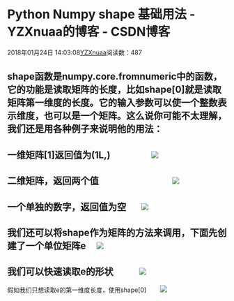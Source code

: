 # Python Numpy shape 基础用法 - YZXnuaa的博客 - CSDN博客
2018年01月24日 14:03:08[YZXnuaa](https://me.csdn.net/YZXnuaa)阅读数：487

shape函数是numpy.core.fromnumeric中的函数，它的功能是读取矩阵的长度，比如shape[0]就是读取矩阵第一维度的长度。它的输入参数可以使一个整数表示维度，也可以是一个矩阵。这么说你可能不太理解，我们还是用各种例子来说明他的用法：
- 
一维矩阵[1]返回值为(1L,)                   ![](https://imgsa.baidu.com/exp/pic/item/a6c7d7177f3e67093192d5f339c79f3df9dc55e9.jpg)
- 
二维矩阵，返回两个值                                  ![](https://imgsa.baidu.com/exp/pic/item/9304c888d43f8794af72d822d01b0ef41ad53ae9.jpg)
- 
一个单独的数字，返回值为空       ![](https://imgsa.baidu.com/exp/pic/item/5327ce160924ab188d9b713b37fae6cd7a890be9.jpg)
- 
我们还可以将shape作为矩阵的方法来调用，下面先创建了一个单位矩阵e     ![](https://imgsa.baidu.com/exp/pic/item/b25aae51f819861871ca7f8848ed2e738ad4e6ea.jpg)
- 
我们可以快速读取e的形状            ![](https://imgsa.baidu.com/exp/pic/item/58af236d55fbb2fb32a6c81e4d4a20a44723dcea.jpg)
- 
假如我们只想读取e的第一维度长度，使用shape[0]        ![](https://imgsa.baidu.com/exp/pic/item/5202e5f2b211931310ce6fbc67380cd790238dea.jpg)
